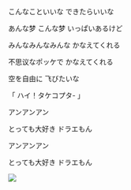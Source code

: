 こんなこといいな できたらいいな

あんな梦 こんな梦 いっぱいあるけど

みんなみんなみんな かなえてくれる  

不思议なポッケで かなえてくれる

空を自由に 飞びたいな

「 ハイ！タケコプタ- 」

アンアンアン

とっても大好き ドラエもん

アンアンアン

とっても大好き ドラエもん

![](Doraemon.jpg)
